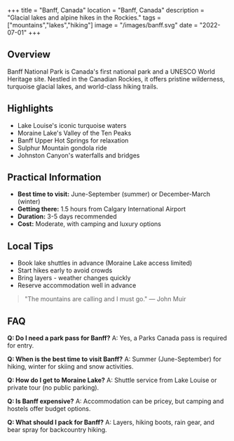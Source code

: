 +++
title = "Banff, Canada"
location = "Banff, Canada"
description = "Glacial lakes and alpine hikes in the Rockies."
tags = ["mountains","lakes","hiking"]
image = "/images/banff.svg"
date = "2022-07-01"
+++

## Overview

Banff National Park is Canada's first national park and a UNESCO World Heritage site. Nestled in the Canadian Rockies, it offers pristine wilderness, turquoise glacial lakes, and world-class hiking trails.

## Highlights

- Lake Louise's iconic turquoise waters
- Moraine Lake's Valley of the Ten Peaks
- Banff Upper Hot Springs for relaxation
- Sulphur Mountain gondola ride
- Johnston Canyon's waterfalls and bridges

## Practical Information

- **Best time to visit:** June-September (summer) or December-March (winter)
- **Getting there:** 1.5 hours from Calgary International Airport
- **Duration:** 3-5 days recommended
- **Cost:** Moderate, with camping and luxury options

## Local Tips

- Book lake shuttles in advance (Moraine Lake access limited)
- Start hikes early to avoid crowds
- Bring layers - weather changes quickly
- Reserve accommodation well in advance

> "The mountains are calling and I must go." — John Muir

## FAQ

**Q: Do I need a park pass for Banff?**
A: Yes, a Parks Canada pass is required for entry.

**Q: When is the best time to visit Banff?**
A: Summer (June-September) for hiking, winter for skiing and snow activities.

**Q: How do I get to Moraine Lake?**
A: Shuttle service from Lake Louise or private tour (no public parking).

**Q: Is Banff expensive?**
A: Accommodation can be pricey, but camping and hostels offer budget options.

**Q: What should I pack for Banff?**
A: Layers, hiking boots, rain gear, and bear spray for backcountry hiking.